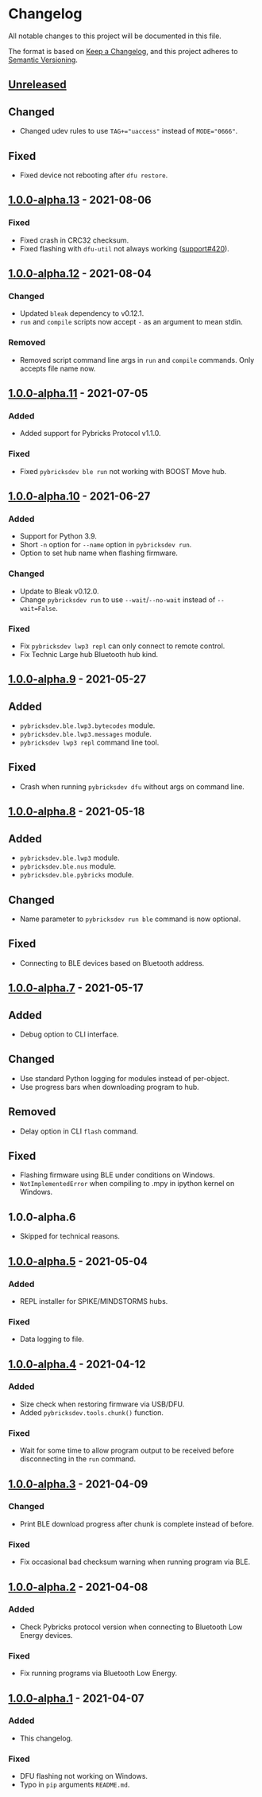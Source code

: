 # Changelog
All notable changes to this project will be documented in this file.

The format is based on [Keep a Changelog](https://keepachangelog.com/en/1.0.0/),
and this project adheres to [Semantic Versioning](https://semver.org/spec/v2.0.0.html).

## [Unreleased]

## Changed
- Changed udev rules to use `TAG+="uaccess"` instead of `MODE="0666"`.

## Fixed
- Fixed device not rebooting after `dfu restore`.

## [1.0.0-alpha.13] - 2021-08-06

### Fixed
- Fixed crash in CRC32 checksum.
- Fixed flashing with `dfu-util` not always working ([support#420]).

## [1.0.0-alpha.12] - 2021-08-04

### Changed
- Updated `bleak` dependency to v0.12.1.
- `run` and `compile` scripts now accept `-` as an argument to mean stdin.

### Removed
- Removed script command line args in `run` and `compile` commands. Only accepts
  file name now.

## [1.0.0-alpha.11] - 2021-07-05

### Added
- Added support for Pybricks Protocol v1.1.0.

### Fixed
- Fixed `pybricksdev ble run` not working with BOOST Move hub.

## [1.0.0-alpha.10] - 2021-06-27
### Added
- Support for Python 3.9.
- Short `-n` option for `--name` option in `pybricksdev run`.
- Option to set hub name when flashing firmware.
### Changed
- Update to Bleak v0.12.0.
- Change `pybricksdev run` to use `--wait`/`--no-wait` instead of `--wait=False`.
### Fixed
- Fix `pybricksdev lwp3 repl` can only connect to remote control.
- Fix Technic Large hub Bluetooth hub kind.

## [1.0.0-alpha.9] - 2021-05-27
## Added
- `pybricksdev.ble.lwp3.bytecodes` module.
- `pybricksdev.ble.lwp3.messages` module.
- `pybricksdev lwp3 repl` command line tool.
## Fixed
- Crash when running `pybricksdev dfu` without args on command line.

## [1.0.0-alpha.8] - 2021-05-18
## Added
- `pybricksdev.ble.lwp3` module.
- `pybricksdev.ble.nus` module.
- `pybricksdev.ble.pybricks` module.
## Changed
- Name parameter to `pybricksdev run ble` command is now optional.
## Fixed
- Connecting to BLE devices based on Bluetooth address.

## [1.0.0-alpha.7] - 2021-05-17
## Added
- Debug option to CLI interface.
## Changed
- Use standard Python logging for modules instead of per-object.
- Use progress bars when downloading program to hub.
## Removed
- Delay option in CLI `flash` command.
## Fixed
- Flashing firmware using BLE under conditions on Windows.
- `NotImplementedError` when compiling to .mpy in ipython kernel on Windows.

## 1.0.0-alpha.6
- Skipped for technical reasons.

## [1.0.0-alpha.5] - 2021-05-04
### Added
- REPL installer for SPIKE/MINDSTORMS hubs.
### Fixed
- Data logging to file.

## [1.0.0-alpha.4] - 2021-04-12
### Added
- Size check when restoring firmware via USB/DFU.
- Added `pybricksdev.tools.chunk()` function.
### Fixed
- Wait for some time to allow program output to be received before disconnecting
  in the `run` command.

## [1.0.0-alpha.3] - 2021-04-09
### Changed
- Print BLE download progress after chunk is complete instead of before.
### Fixed
- Fix occasional bad checksum warning when running program via BLE.

## [1.0.0-alpha.2] - 2021-04-08
### Added
- Check Pybricks protocol version when connecting to Bluetooth Low Energy devices.
### Fixed
- Fix running programs via Bluetooth Low Energy.

## [1.0.0-alpha.1] - 2021-04-07
### Added
- This changelog.
### Fixed
- DFU flashing not working on Windows.
- Typo in `pip` arguments `README.md`.


<!-- let's try to keep these sorted alphabetically -->
[support#420]: https://github.com/pybricks/support/issues/420

[Unreleased]: https://github.com/pybricks/pybricksdev/compare/v1.0.0-alpha.13..HEAD
[1.0.0-alpha.13]: https://github.com/pybricks/pybricksdev/compare/v1.0.0-alpha.12...v1.0.0-alpha.13
[1.0.0-alpha.12]: https://github.com/pybricks/pybricksdev/compare/v1.0.0-alpha.11...v1.0.0-alpha.12
[1.0.0-alpha.11]: https://github.com/pybricks/pybricksdev/compare/v1.0.0-alpha.10...v1.0.0-alpha.11
[1.0.0-alpha.10]: https://github.com/pybricks/pybricksdev/compare/v1.0.0-alpha.9...v1.0.0-alpha.10
[1.0.0-alpha.9]: https://github.com/pybricks/pybricksdev/compare/v1.0.0-alpha.8...v1.0.0-alpha.9
[1.0.0-alpha.8]: https://github.com/pybricks/pybricksdev/compare/v1.0.0-alpha.7...v1.0.0-alpha.8
[1.0.0-alpha.7]: https://github.com/pybricks/pybricksdev/compare/v1.0.0-alpha.5...v1.0.0-alpha.7
[1.0.0-alpha.5]: https://github.com/pybricks/pybricksdev/compare/v1.0.0-alpha.4...v1.0.0-alpha.5
[1.0.0-alpha.4]: https://github.com/pybricks/pybricksdev/compare/v1.0.0-alpha.3...v1.0.0-alpha.4
[1.0.0-alpha.3]: https://github.com/pybricks/pybricksdev/compare/v1.0.0-alpha.2...v1.0.0-alpha.3
[1.0.0-alpha.2]: https://github.com/pybricks/pybricksdev/compare/v1.0.0-alpha.1...v1.0.0-alpha.2
[1.0.0-alpha.1]: https://github.com/pybricks/pybricksdev/compare/v1.0.0-alpha.0...v1.0.0-alpha.1